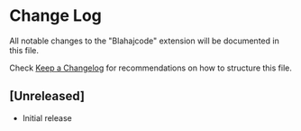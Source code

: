 # Change Log

All notable changes to the "Blahajcode" extension will be documented in this file.

Check [Keep a Changelog](http://keepachangelog.com/) for recommendations on how to structure this file.

## [Unreleased]

- Initial release
